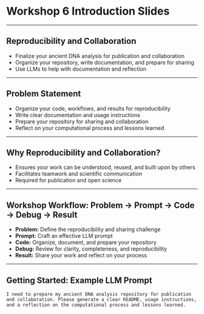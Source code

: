 # Workshop 6 Introduction Slides

---

## Reproducibility and Collaboration

- Finalize your ancient DNA analysis for publication and collaboration
- Organize your repository, write documentation, and prepare for sharing
- Use LLMs to help with documentation and reflection

---

## Problem Statement

- Organize your code, workflows, and results for reproducibility
- Write clear documentation and usage instructions
- Prepare your repository for sharing and collaboration
- Reflect on your computational process and lessons learned

---

## Why Reproducibility and Collaboration?

- Ensures your work can be understood, reused, and built upon by others
- Facilitates teamwork and scientific communication
- Required for publication and open science

---

## Workshop Workflow: Problem → Prompt → Code → Debug → Result

- **Problem:** Define the reproducibility and sharing challenge
- **Prompt:** Craft an effective LLM prompt
- **Code:** Organize, document, and prepare your repository
- **Debug:** Review for clarity, completeness, and reproducibility
- **Result:** Share your work and reflect on your process

---

## Getting Started: Example LLM Prompt

```
I need to prepare my ancient DNA analysis repository for publication and collaboration. Please generate a clear README, usage instructions, and a reflection on the computational process and lessons learned.
```
